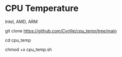 # CPU Temperature
Intel, AMD, ARM

git clone https://github.com/CyriIIe/cpu_temp/tree/main

cd cpu_temp

chmod +x cpu_temp.sh

